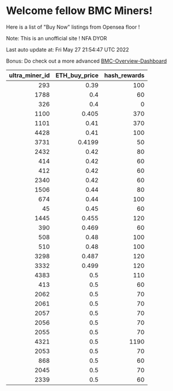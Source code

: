 # Welcome fellow BMC Miners!
Here is a list of "Buy Now" listings from Opensea floor !

Note: This is an unofficial site ! NFA DYOR

Last auto update at: Fri May 27 21:54:47 UTC 2022

Bonus: Do check out a more advanced [BMC-Overview-Dashboard](https://dune.com/defifunk/BMC-Overview-Dashboard)


|   ultra_miner_id |   ETH_buy_price |   hash_rewards |
|-----------------:|----------------:|---------------:|
|              293 |          0.39   |            100 |
|             1788 |          0.4    |             60 |
|              326 |          0.4    |              0 |
|             1100 |          0.405  |            370 |
|             1101 |          0.41   |            370 |
|             4428 |          0.41   |            100 |
|             3731 |          0.4199 |             50 |
|             2432 |          0.42   |             80 |
|              414 |          0.42   |             60 |
|              412 |          0.42   |             60 |
|             2340 |          0.42   |             60 |
|             1506 |          0.44   |             80 |
|              674 |          0.44   |            100 |
|               45 |          0.45   |             60 |
|             1445 |          0.455  |            120 |
|              390 |          0.469  |             60 |
|              508 |          0.48   |            100 |
|              510 |          0.48   |            100 |
|             3298 |          0.487  |            120 |
|             3332 |          0.499  |            120 |
|             4383 |          0.5    |            110 |
|              413 |          0.5    |             60 |
|             2062 |          0.5    |             70 |
|             2061 |          0.5    |             70 |
|             2057 |          0.5    |             70 |
|             2056 |          0.5    |             70 |
|             2055 |          0.5    |             70 |
|             4321 |          0.5    |           1190 |
|             2053 |          0.5    |             70 |
|              868 |          0.5    |             60 |
|             2045 |          0.5    |             70 |
|             2339 |          0.5    |             60 |